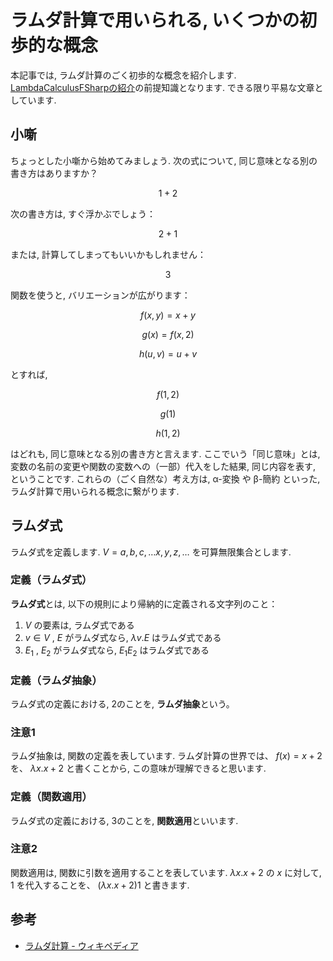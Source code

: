 # ラムダ計算で用いられる, いくつかの初歩的な概念

本記事では, ラムダ計算のごく初歩的な概念を紹介します. [LambdaCalculusFSharpの紹介](../01_fsharp/library/LambdaCalculusFSharp.md)の前提知識となります. できる限り平易な文章としています.

## 小噺

ちょっとした小噺から始めてみましょう. 次の式について, 同じ意味となる別の書き方はありますか？

```math
1 + 2
```

次の書き方は, すぐ浮かぶでしょう：

```math
2 + 1
```

または, 計算してしまってもいいかもしれません：

```math
3
```

関数を使うと, バリエーションが広がります：

```math
f(x, y) = x + y
```

```math
g(x) = f(x, 2)
```

```math
h(u, v) = u + v
```

とすれば, 

```math
f(1, 2)
```

```math
g(1)
```

```math
h(1, 2)
```

はどれも, 同じ意味となる別の書き方と言えます. ここでいう「同じ意味」とは, 変数の名前の変更や関数の変数への（一部）代入をした結果, 同じ内容を表す, ということです. これらの（ごく自然な）考え方は, α-変換 や β-簡約 といった, ラムダ計算で用いられる概念に繋がります.

## ラムダ式

ラムダ式を定義します. $V = { a, b, c, … x, y, z, … }$ を可算無限集合とします.

### 定義（ラムダ式）

**ラムダ式**とは, 以下の規則により帰納的に定義される文字列のこと：

1. $V$ の要素は, ラムダ式である
2. $v ∈ V$ , $E$ がラムダ式なら,  $λv.E$ はラムダ式である
3. $E_1$ , $E_2$ がラムダ式なら,  $E_1 E_2$ はラムダ式である

### 定義（ラムダ抽象）

ラムダ式の定義における, 2のことを, **ラムダ抽象**という。

### 注意1

ラムダ抽象は, 関数の定義を表しています. ラムダ計算の世界では、 $f(x) = x + 2$ を、 $λx.x + 2$ と書くことから, この意味が理解できると思います.

### 定義（関数適用）

ラムダ式の定義における, 3のことを, **関数適用**といいます.

### 注意2

関数適用は, 関数に引数を適用することを表しています. $λx.x + 2$ の $x$ に対して, $1$ を代入することを、 $(λx.x + 2)1$ と書きます.

## 参考

- [ラムダ計算 - ウィキペディア](https://ja.wikipedia.org/wiki/%E3%83%A9%E3%83%A0%E3%83%80%E8%A8%88%E7%AE%97)
